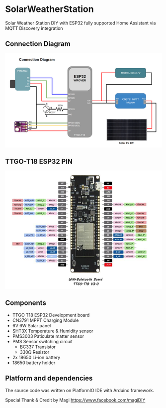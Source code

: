 # SolarWeatherStation
Solar Weather Station DIY with ESP32 fully supported Home Assistant via MQTT Discovery integration

## Connection Diagram
![Connection_diagram](/docs/connection_diagram.png)

## TTGO-T18 ESP32 PIN
![TTGO_T18_PIN](/docs/ttgot18.jpg)

## Components
- TTGO T18 ESP32 Development board
- CN3791 MPPT Charging Module
- 6V 6W Solar panel
- SHT3X Temperature & Humidity sensor
- PMS3003 Paticulate matter sensor
- PMS Sensor switching circuit
  - BC337 Transistor
  - 330Ω Resistor 
- 2x 18650 Li-ion battery
- 18650 battery holder

## Platform and dependencies
The source code was written on PlatformIO IDE with Arduino framework.

Special Thank & Credit by Magi
https://www.facebook.com/magiDIY
